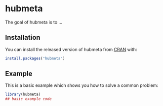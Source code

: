
# hubmeta

<!-- badges: start -->
<!-- badges: end -->

The goal of hubmeta is to ...

## Installation

You can install the released version of hubmeta from [CRAN](https://CRAN.R-project.org) with:

``` r
install.packages("hubmeta")
```

## Example

This is a basic example which shows you how to solve a common problem:

``` r
library(hubmeta)
## basic example code
```

